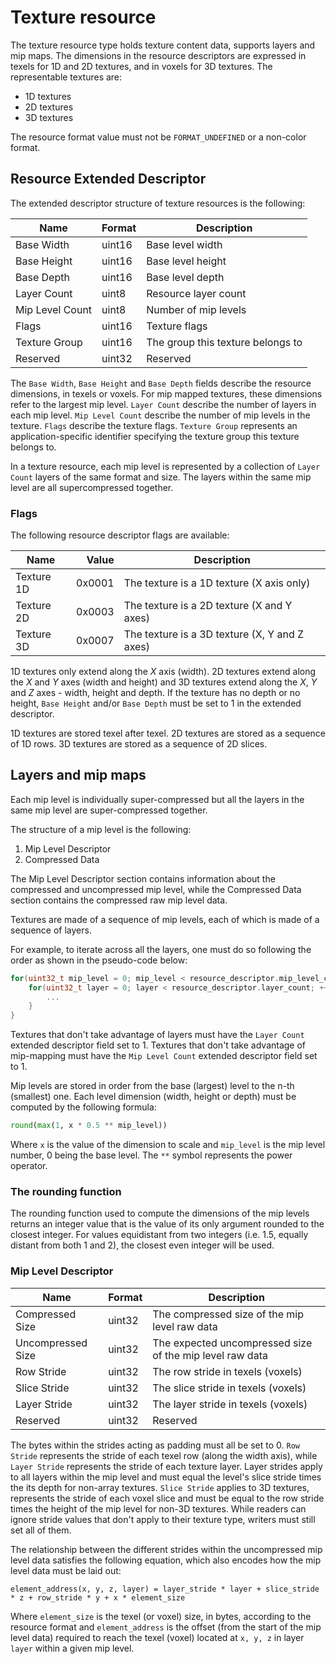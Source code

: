 # Texture resource

The texture resource type holds texture content data, supports layers and mip maps. The dimensions in the resource descriptors are expressed in texels for 1D and 2D textures, and in voxels for 3D textures. The representable textures are:

* 1D textures
* 2D textures
* 3D textures

The resource format value must not be `FORMAT_UNDEFINED` or a non-color format.

## Resource Extended Descriptor

The extended descriptor structure of texture resources is the following:

Name                   | Format     | Description
-----------------------|------------|-----------------------------
Base Width             | uint16     | Base level width
Base Height            | uint16     | Base level height
Base Depth             | uint16     | Base level depth
Layer Count            | uint8      | Resource layer count
Mip Level Count        | uint8      | Number of mip levels
Flags                  | uint16     | Texture flags
Texture Group          | uint16     | The group this texture belongs to
Reserved               | uint32     | Reserved

The `Base Width`, `Base Height` and `Base Depth` fields describe the resource dimensions, in texels or voxels. For mip mapped textures, these dimensions refer to the largest mip level.
`Layer Count` describe the number of layers in each mip level.
`Mip Level Count` describe the number of mip levels in the texture.
`Flags` describe the texture flags.
`Texture Group` represents an application-specific identifier specifying the texture group this texture belongs to.

In a texture resource, each mip level is represented by a collection of `Layer Count` layers of the same format and size. The layers within the same mip level are all supercompressed together.

### Flags

The following resource descriptor flags are available:

Name           | Value     | Description
---------------|----------:|------------------------------------------
Texture 1D     | 0x0001    | The texture is a 1D texture (X axis only)
Texture 2D     | 0x0003    | The texture is a 2D texture (X and Y axes)
Texture 3D     | 0x0007    | The texture is a 3D texture (X, Y and Z axes)

1D textures only extend along the *X* axis (width). 2D textures extend along the *X* and *Y* axes (width and height) and 3D textures extend along the *X*, *Y* and *Z* axes - width, height and depth. If the texture has no depth or no height, `Base Height` and/or `Base Depth` must be set to 1 in the extended descriptor.

1D textures are stored texel after texel. 2D textures are stored as a sequence of 1D rows. 3D textures are stored as a sequence of 2D slices.

## Layers and mip maps

Each mip level is individually super-compressed but all the layers in the same mip level are super-compressed together.

The structure of a mip level is the following:

1. Mip Level Descriptor
2. Compressed Data

The Mip Level Descriptor section contains information about the compressed and uncompressed mip level, while the Compressed Data section contains the compressed raw mip level data.

Textures are made of a sequence of mip levels, each of which is made of a sequence of layers.

For example, to iterate across all the layers, one must do so following the order as shown in the pseudo-code below:

```C
for(uint32_t mip_level = 0; mip_level < resource_descriptor.mip_level_count; ++mip_level) {
    for(uint32_t layer = 0; layer < resource_descriptor.layer_count; ++layer) {
        ...
    }
}
```

Textures that don't take advantage of layers must have the `Layer Count` extended descriptor field set to 1.
Textures that don't take advantage of mip-mapping must have the `Mip Level Count` extended descriptor field set to 1.

Mip levels are stored in order from the base (largest) level to the n-th (smallest) one. Each level dimension (width, height or depth) must be computed by the following formula:

```python
round(max(1, x * 0.5 ** mip_level))
```

Where `x` is the value of the dimension to scale and `mip_level` is the mip level number, 0 being the base level. The `**` symbol represents the power operator.

### The rounding function

The rounding function used to compute the dimensions of the mip levels returns an integer value that is the value of its only argument rounded to the closest integer. For values equidistant from two integers (i.e. 1.5, equally distant from both 1 and 2), the closest even integer will be used.

### Mip Level Descriptor

Name                   | Format  | Description
-----------------------|---------|-----------------------------
Compressed Size        | uint32  | The compressed size of the mip level raw data
Uncompressed Size      | uint32  | The expected uncompressed size of the mip level raw data
Row Stride             | uint32  | The row stride in texels (voxels)
Slice Stride           | uint32  | The slice stride in texels (voxels)
Layer Stride           | uint32  | The layer stride in texels (voxels)
Reserved               | uint32  | Reserved

The bytes within the strides acting as padding must all be set to 0. `Row Stride` represents the stride of each texel row (along the width axis), while `Layer Stride` represents the stride of each texture layer. Layer strides apply to all layers within the mip level and must equal the level's slice stride times the its depth for non-array textures. `Slice Stride` applies to 3D textures, represents the stride of each voxel slice and must be equal to the row stride times the height of the mip level for non-3D textures. While readers can ignore stride values that don't apply to their texture type, writers must still set all of them.

The relationship between the different strides within the uncompressed mip level data satisfies the following equation, which also encodes how the mip level data must be laid out:

```
element_address(x, y, z, layer) = layer_stride * layer + slice_stride * z + row_stride * y + x * element_size
```

Where `element_size` is the texel (or voxel) size, in bytes, according to the resource format and `element_address` is the offset (from the start of the mip level data) required to reach the texel (voxel) located at `x, y, z` in layer `layer` within a given mip level.

